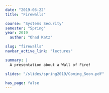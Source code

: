 ```yaml
---
date: "2019-03-22"
title: "Firewalls"

course: "Systems Security"
semester: "Spring"
year: 2019
  author: "Ohad Katz"

slug: "firewalls"
navbar_active_link: "lectures"

summary: |
  A presentation about a Wall of Fire!

slides: "/slides/spring2019/Coming_Soon.pdf"

has_page: false
---
```

